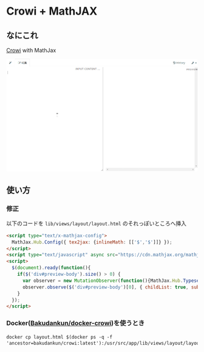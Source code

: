 # Crowi + MathJAX

## なにこれ
[Crowi](https://github.com/crowi/crowi) with MathJax

![image](./screenshot.gif)

## 使い方
### 修正
以下のコードを `lib/views/layout/layout.html` のそれっぽいところへ挿入
```html
<script type="text/x-mathjax-config">
  MathJax.Hub.Config({ tex2jax: {inlineMath: [['$','$']]} });
</script>
<script type="text/javascript" async src="https://cdn.mathjax.org/mathjax/latest/MathJax.js?config=TeX-MML-AM_CHTML"></script>
<script>
  $(document).ready(function(){
    if($('div#preview-body').size() > 0) {
      var observer = new MutationObserver(function(){MathJax.Hub.Typeset($('div#preview-body')[0]);});
      observer.observe($('div#preview-body')[0], { childList: true, subtree: false });
    }
  });
</script>
```

### Docker([Bakudankun/docker-crowi](https://github.com/Bakudankun/docker-crowi))を使うとき
```shell
docker cp layout.html $(docker ps -q -f 'ancestor=bakudankun/crowi:latest'):/usr/src/app/lib/views/layout/layout.html
```

